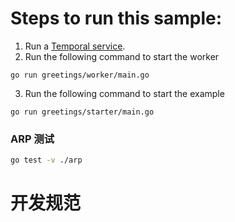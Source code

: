 # Steps to run this sample:

1) Run a [Temporal service](https://github.com/temporalio/samples-go/tree/main/#how-to-use).
2) Run the following command to start the worker

```
go run greetings/worker/main.go
```

3) Run the following command to start the example

```
go run greetings/starter/main.go
```

### ARP 测试

```sh
go test -v ./arp
```

# 开发规范
